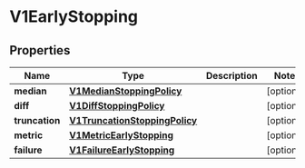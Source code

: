 
# V1EarlyStopping

## Properties
Name | Type | Description | Notes
------------ | ------------- | ------------- | -------------
**median** | [**V1MedianStoppingPolicy**](V1MedianStoppingPolicy.md) |  |  [optional]
**diff** | [**V1DiffStoppingPolicy**](V1DiffStoppingPolicy.md) |  |  [optional]
**truncation** | [**V1TruncationStoppingPolicy**](V1TruncationStoppingPolicy.md) |  |  [optional]
**metric** | [**V1MetricEarlyStopping**](V1MetricEarlyStopping.md) |  |  [optional]
**failure** | [**V1FailureEarlyStopping**](V1FailureEarlyStopping.md) |  |  [optional]



